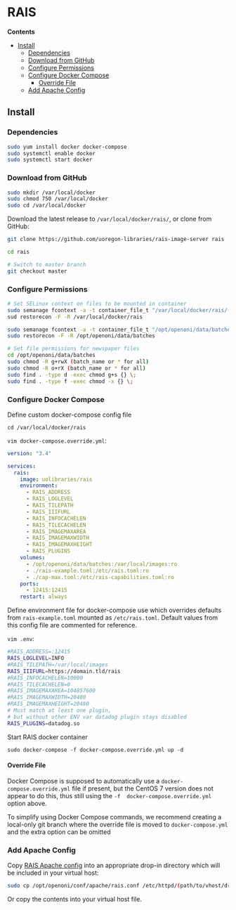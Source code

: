 # RAIS

**Contents**

- [Install](#install)
    - [Dependencies](#dependencies)
    - [Download from GitHub](#download-from-github)
    - [Configure Permissions](#configure-permissions)
    - [Configure Docker Compose](#configure-docker-compose)
        - [Override File](#override-file)
    - [Add Apache Config](#add-apache-config)

## Install

### Dependencies

```bash
sudo yum install docker docker-compose
sudo systemctl enable docker
sudo systemctl start docker
```

### Download from GitHub

```bash
sudo mkdir /var/local/docker
sudo chmod 750 /var/local/docker
sudo cd /var/local/docker
```
Download the latest release to `/var/local/docker/rais/`, or clone from GitHub:

```bash
git clone https://github.com/uoregon-libraries/rais-image-server rais

cd rais

# Switch to master branch
git checkout master
```

### Configure Permissions
```bash
# Set SELinux context on files to be mounted in container
sudo semanage fcontext -a -t container_file_t "/var/local/docker/rais/(?:cap-max|rais-example)\.toml"
sud restorecon -F -R /var/local/docker/rais

sudo semanage fcontext -a -t container_file_t "/opt/openoni/data/batches(/.*)?"
sudo restorecon -F -R /opt/openoni/data/batches

# Set file permissions for newspaper files
cd /opt/openoni/data/batches
sudo chmod -R g+rwX (batch_name or * for all)
sudo chmod -R o+rX (batch_name or * for all)
sudo find . -type d -exec chmod g+s {} \;
sudo find . -type f -exec chmod -x {} \;
```

### Configure Docker Compose
Define custom docker-compose config file

`cd /var/local/docker/rais`

`vim docker-compose.override.yml`:
```yml
version: "3.4"

services:
  rais:
    image: uolibraries/rais
    environment:
      - RAIS_ADDRESS
      - RAIS_LOGLEVEL
      - RAIS_TILEPATH
      - RAIS_IIIFURL
      - RAIS_INFOCACHELEN
      - RAIS_TILECACHELEN
      - RAIS_IMAGEMAXAREA
      - RAIS_IMAGEMAXWIDTH
      - RAIS_IMAGEMAXHEIGHT
      - RAIS_PLUGINS
    volumes:
      - /opt/openoni/data/batches:/var/local/images:ro
      - ./rais-example.toml:/etc/rais.toml:ro
      - ./cap-max.toml:/etc/rais-capabilities.toml:ro
    ports:
      - 12415:12415
    restart: always
```

Define environment file for docker-compose use which overrides defaults
from `rais-example.toml` mounted as `/etc/rais.toml`. Default values from this
config file are commented for reference.

`vim .env`:
```bash
#RAIS_ADDRESS=:12415
RAIS_LOGLEVEL=INFO
#RAIS_TILEPATH=/var/local/images
RAIS_IIIFURL=https://domain.tld/rais
#RAIS_INFOCACHELEN=10000
#RAIS_TILECACHELEN=0
#RAIS_IMAGEMAXAREA=104857600
#RAIS_IMAGEMAXWIDTH=20480
#RAIS_IMAGEMAXHEIGHT=20480
# Must match at least one plugin,
# but without other ENV var datadog plugin stays disabled
RAIS_PLUGINS=datadog.so
```

Start RAIS docker container

`sudo docker-compose -f docker-compose.override.yml up -d`

#### Override File
Docker Compose is supposed to automatically use a `docker-compose.override.yml`
file if present, but the CentOS 7 version does not appear to do this, thus still
using the `-f  docker-compose.override.yml` option above.

To simplify using Docker Compose commands, we recommend creating a local-only
git branch where the override file is moved to `docker-compose.yml` and the
extra option can be omitted

### Add Apache Config
Copy [RAIS Apache config](/conf/apache/rais.conf) into an appropriate
drop-in directory which will be included in your virtual host:

```bash
sudo cp /opt/openoni/conf/apache/rais.conf /etc/httpd/(path/to/vhost/drop-in-dir)/
```

Or copy the contents into your virtual host file.

